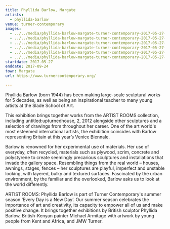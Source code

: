 ```yaml
---
title: Phyllida Barlow, Margate
artists:
  - phyllida-barlow
venue: turner-contemporary
images:
  - ../../media/phyllida-barlow-margate-turner-contemporary-2017-05-27-0.webp
  - ../../media/phyllida-barlow-margate-turner-contemporary-2017-05-27-1.webp
  - ../../media/phyllida-barlow-margate-turner-contemporary-2017-05-27-2.webp
  - ../../media/phyllida-barlow-margate-turner-contemporary-2017-05-27-3.webp
  - ../../media/phyllida-barlow-margate-turner-contemporary-2017-05-27-4.webp
  - ../../media/phyllida-barlow-margate-turner-contemporary-2017-05-27-5.webp
startdate: 2017-05-27
enddate: 2017-09-24
town: Margate
url: https://www.turnercontemporary.org/

---
```


Phyllida Barlow (born 1944) has been making large-scale sculptural works for 5 decades, as well as being an inspirational teacher to many young artists at the Slade School of Art.

This exhibition brings together works from the ARTIST ROOMS collection, including untitled:upturnedhouse, 2, 2012 alongside other sculptures and a selection of drawings from throughout her career. One of the art world's most esteemed international artists, the exhibition coincides with Barlow representing Britain at this year’s Venice Biennale.

Barlow is renowned for her experimental use of materials. Her use of everyday, often recycled, materials such as plywood, scrim, concrete and polystyrene to create seemingly precarious sculptures and installations that invade the gallery space. Resembling things from the real world – houses, awnings, stages, fences – her sculptures are playful, imperfect and unstable looking, with layered, bulky and textured surfaces. Fascinated by the urban environment, by the familiar and the overlooked, Barlow asks us to look at the world differently.

ARTIST ROOMS: Phyllida Barlow is part of Turner Contemporary's summer season ‘Every Day is a New Day’. Our summer season celebrates the importance of art and creativity, its capacity to empower all of us and make positive change. It brings together exhibitions by British sculptor Phyllida Barlow, British-Kenyan painter Michael Armitage with artwork by young people from Kent and Africa, and JMW Turner.